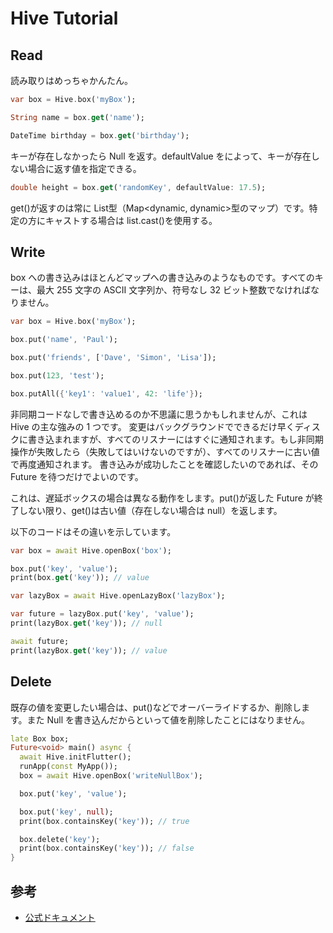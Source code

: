 # Hive Tutorial

## Read

読み取りはめっちゃかんたん。

```dart
var box = Hive.box('myBox');

String name = box.get('name');

DateTime birthday = box.get('birthday');
```

キーが存在しなかったら Null を返す。defaultValue をによって、キーが存在しない場合に返す値を指定できる。

```dart
double height = box.get('randomKey', defaultValue: 17.5);
```

get()が返すのは常に List<dynamic>型（Map<dynamic, dynamic>型のマップ）です。特定の方にキャストする場合は list.cast<Some Type>()を使用する。

## Write

box への書き込みはほとんどマップへの書き込みのようなものです。すべてのキーは、最大 255 文字の ASCII 文字列か、符号なし 32 ビット整数でなければなりません。

```dart
var box = Hive.box('myBox');

box.put('name', 'Paul');

box.put('friends', ['Dave', 'Simon', 'Lisa']);

box.put(123, 'test');

box.putAll({'key1': 'value1', 42: 'life'});
```

非同期コードなしで書き込めるのか不思議に思うかもしれませんが、これは Hive の主な強みの 1 つです。
変更はバックグラウンドでできるだけ早くディスクに書き込まれますが、すべてのリスナーにはすぐに通知されます。もし非同期操作が失敗したら（失敗してはいけないのですが）、すべてのリスナーに古い値で再度通知されます。
書き込みが成功したことを確認したいのであれば、その Future を待つだけでよいのです。

これは、遅延ボックスの場合は異なる動作をします。put()が返した Future が終了しない限り、get()は古い値（存在しない場合は null）を返します。

以下のコードはその違いを示しています。

```dart
var box = await Hive.openBox('box');

box.put('key', 'value');
print(box.get('key')); // value

var lazyBox = await Hive.openLazyBox('lazyBox');

var future = lazyBox.put('key', 'value');
print(lazyBox.get('key')); // null

await future;
print(lazyBox.get('key')); // value
```

## Delete

既存の値を変更したい場合は、put()などでオーバーライドするか、削除します。また Null を書き込んだからといって値を削除したことにはなりません。

```dart
late Box box;
Future<void> main() async {
  await Hive.initFlutter();
  runApp(const MyApp());
  box = await Hive.openBox('writeNullBox');

  box.put('key', 'value');

  box.put('key', null);
  print(box.containsKey('key')); // true

  box.delete('key');
  print(box.containsKey('key')); // false
}
```

## 参考

- [公式ドキュメント](https://docs.hivedb.dev/#/basics/read_write)
